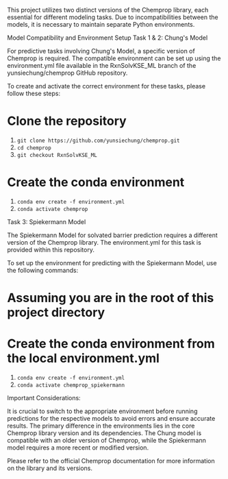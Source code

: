 This project utilizes two distinct versions of the Chemprop library, each essential for different modeling tasks. Due to incompatibilities between the models, it is necessary to maintain separate Python environments.

Model Compatibility and Environment Setup
Task 1 & 2: Chung's Model

For predictive tasks involving Chung's Model, a specific version of Chemprop is required. The compatible environment can be set up using the environment.yml file available in the RxnSolvKSE_ML branch of the yunsiechung/chemprop GitHub repository.

To create and activate the correct environment for these tasks, please follow these steps:

# Clone the repository
1. `git clone https://github.com/yunsiechung/chemprop.git`
2. `cd chemprop`
3. `git checkout RxnSolvKSE_ML`

# Create the conda environment

1. `conda env create -f environment.yml`
2. `conda activate chemprop`

Task 3: Spiekermann Model

The Spiekermann Model for solvated barrier prediction requires a different version of the Chemprop library. The environment.yml for this task is provided within this repository.

To set up the environment for predicting with the Spiekermann Model, use the following commands:

# Assuming you are in the root of this project directory
# Create the conda environment from the local environment.yml
1. `conda env create -f environment.yml`
2. `conda activate chemprop_spiekermann`


Important Considerations:

It is crucial to switch to the appropriate environment before running predictions for the respective models to avoid errors and ensure accurate results.
The primary difference in the environments lies in the core Chemprop library version and its dependencies. The Chung model is compatible with an older version of Chemprop, while the Spiekermann model requires a more recent or modified version.

Please refer to the official Chemprop documentation for more information on the library and its versions.
